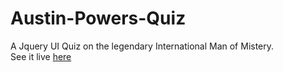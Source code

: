# Austin-Powers-Quiz
A Jquery UI Quiz on the legendary International Man of Mistery.<br>
See it live <a href="https://codepen.io/stefanobisio/pen/YxZjLM">here</a>
